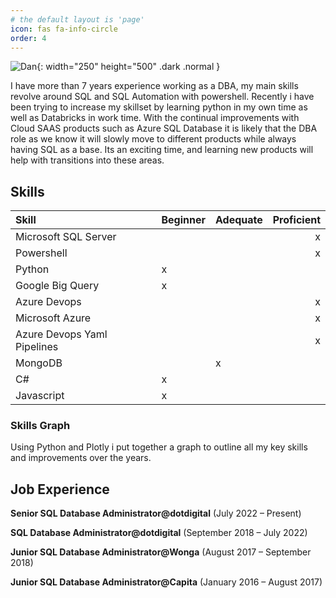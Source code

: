 ```yaml
---
# the default layout is 'page'
icon: fas fa-info-circle
order: 4
---
```


![Dan](/assets/images/Dan.jpeg){: width="250" height="500" .dark .normal }

I have more than 7 years experience working as a DBA, my main skills revolve around SQL and SQL Automation with powershell. Recently i have been trying to increase my skillset by learning python in my own time as well as Databricks in work time. With the continual improvements with Cloud SAAS products such as Azure SQL Database it is likely that the DBA role as we know it will slowly move to different products while always having SQL as a base. Its an exciting time, and learning new products will help with transitions into these areas.

## Skills

| Skill                        | Beginner         | Adequate | Proficient |
|:-----------------------------|:-----------------|:-------- |-----------:|
| Microsoft SQL Server         |                  |          | x          |
| Powershell                   |                  |          | x          |
| Python                       | x                |          |            |
| Google Big Query             | x                |          |            |
| Azure Devops                 |                  |          | x          |
| Microsoft Azure              |                  |          | x          |
| Azure Devops Yaml Pipelines  |                  |          | x          |
| MongoDB                      |                  | x        |            |
| C#                           | x                |          |            |
| Javascript                   | x                |          |            |

### Skills Graph
Using Python and Plotly i put together a graph to outline all my key skills and improvements over the years. 


## Job Experience
**Senior SQL Database Administrator@dotdigital**
(July 2022 – Present)

**SQL Database Administrator@dotdigital**
(September 2018 – July 2022)

**Junior SQL Database Administrator@Wonga**
(August 2017 – September 2018)

**Junior SQL Database Administrator@Capita**
(January 2016 – August 2017)
